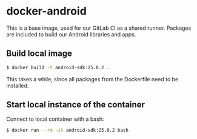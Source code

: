 # docker-android

This is a base image, used for our GitLab CI as a shared runner. Packages
are included to build our Android libraries and apps.


## Build local image

```bash
$ docker build -t android-sdk:25.0.2 .
```

This takes a while, since all packages from the Dockerfile need to be installed.

## Start local instance of the container

Connect to local container with a bash:

```bash
$ docker run --rm -it android-sdk:25.0.2 bash
```